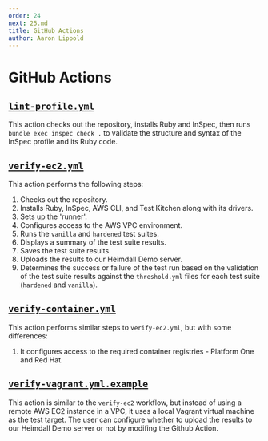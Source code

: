 ```yaml
---
order: 24
next: 25.md
title: GitHub Actions
author: Aaron Lippold
---
```


# GitHub Actions

## [`lint-profile.yml`](.github/workflows/lint-profile.yml)

This action checks out the repository, installs Ruby and InSpec, then runs `bundle exec inspec check .` to validate the structure and syntax of the InSpec profile and its Ruby code.

## [`verify-ec2.yml`](.github/workflows/verify-ec2.yml)

This action performs the following steps:

1. Checks out the repository.
2. Installs Ruby, InSpec, AWS CLI, and Test Kitchen along with its drivers.
3. Sets up the 'runner'.
4. Configures access to the AWS VPC environment.
5. Runs the `vanilla` and `hardened` test suites.
6. Displays a summary of the test suite results.
7. Saves the test suite results.
8. Uploads the results to our Heimdall Demo server.
9. Determines the success or failure of the test run based on the validation of the test suite results against the `threshold.yml` files for each test suite (`hardened` and `vanilla`).

## [`verify-container.yml`](.github/workflows/verify-container.yml)

This action performs similar steps to `verify-ec2.yml`, but with some differences:

1. It configures access to the required container registries - Platform One and Red Hat.

## [`verify-vagrant.yml.example`](.github/workflows/verify-vagrant.yml.example)

This action is similar to the `verify-ec2` workflow, but instead of using a remote AWS EC2 instance in a VPC, it uses a local Vagrant virtual machine as the test target. The user can configure whether to upload the results to our Heimdall Demo server or not by modifing the Github Action.